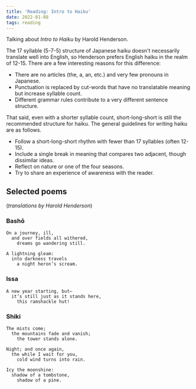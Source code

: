 ```yaml
---
title: 'Reading: Intro to Haiku'
date: 2022-01-08
tags: reading
---
```


Talking about _Intro to Haiku_ by Harold Henderson.

The 17 syllable (5-7-5) structure of Japanese haiku doesn't necessarily translate well into English, so Henderson prefers English haiku in the realm of 12-15. There are a few interesting reasons for this difference:

- There are no articles (the, a, an, etc.) and very few pronouns in Japanese.
- Punctuation is replaced by cut-words that have no translatable meaning but increase syllable count.
- Different grammar rules contribute to a very different sentence structure.

That said, even with a shorter syllable count, short-long-short is still the recommended structure for haiku. The general guidelines for writing haiku are as follows.

- Follow a short-long-short rhythm with fewer than 17 syllables (often 12-15).
- Include a single break in meaning that compares two adjacent, though dissimilar ideas.
- Reflect on nature or one of the four seasons.
- Try to share an experience of awareness with the reader.

## Selected poems

(_translations by Harold Henderson_)

### Bashō

```
On a journey, ill,
  and over fields all withered,
    dreams go wandering still.
```

```
A lightning gleam:
  into darkness travels
    a night heron’s scream.
```

### Issa

```
A new year starting, but—
  it’s still just as it stands here,
    this ramshackle hut!
```

### Shiki

```
The mists come;
  the mountains fade and vanish;
    the tower stands alone.
```

```
Night; and once again,
  the while I wait for you,
    cold wind turns into rain.
```

```
Icy the moonshine:
  shadow of a tombstone,
    shadow of a pine.
```
